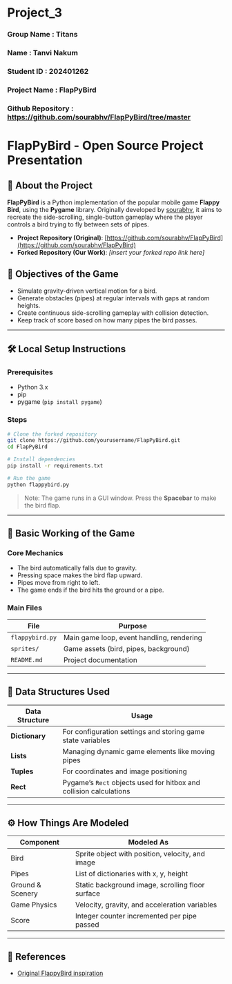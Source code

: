 # Project_3

### Group Name : Titans
### Name : Tanvi Nakum
### Student ID : 202401262
### Project Name : FlapPyBird  
### Github Repository : https://github.com/sourabhv/FlapPyBird/tree/master

# FlapPyBird - Open Source Project Presentation

## 🐤 About the Project

**FlapPyBird** is a Python implementation of the popular mobile game **Flappy Bird**, using the **Pygame** library. Originally developed by [sourabhv](https://github.com/sourabhv/FlapPyBird), it aims to recreate the side-scrolling, single-button gameplay where the player controls a bird trying to fly between sets of pipes.

- **Project Repository (Original)**: [https://github.com/sourabhv/FlapPyBird](https://github.com/sourabhv/FlapPyBird)
- **Forked Repository (Our Work)**: *[insert your forked repo link here]*

## 🎯 Objectives of the Game

- Simulate gravity-driven vertical motion for a bird.
- Generate obstacles (pipes) at regular intervals with gaps at random heights.
- Create continuous side-scrolling gameplay with collision detection.
- Keep track of score based on how many pipes the bird passes.

---

## 🛠️ Local Setup Instructions

### Prerequisites

- Python 3.x
- pip
- pygame (`pip install pygame`)

### Steps

```bash
# Clone the forked repository
git clone https://github.com/yourusername/FlapPyBird.git
cd FlapPyBird

# Install dependencies
pip install -r requirements.txt

# Run the game
python flappybird.py
```

> Note: The game runs in a GUI window. Press the **Spacebar** to make the bird flap.

---

## 🧠 Basic Working of the Game

### Core Mechanics

- The bird automatically falls due to gravity.
- Pressing space makes the bird flap upward.
- Pipes move from right to left.
- The game ends if the bird hits the ground or a pipe.

### Main Files

| File            | Purpose                                   |
|-----------------|-------------------------------------------|
| `flappybird.py` | Main game loop, event handling, rendering |
| `sprites/`      | Game assets (bird, pipes, background)     |
| `README.md`     | Project documentation                     |

---

## 🧱 Data Structures Used

| Data Structure | Usage                                                                 |
|----------------|-----------------------------------------------------------------------|
| **Dictionary** | For configuration settings and storing game state variables          |
| **Lists**      | Managing dynamic game elements like moving pipes                     |
| **Tuples**     | For coordinates and image positioning                                |
| **Rect**       | Pygame’s `Rect` objects used for hitbox and collision calculations   |

---

## ⚙️ How Things Are Modeled

| Component        | Modeled As                                      |
|------------------|--------------------------------------------------|
| Bird             | Sprite object with position, velocity, and image |
| Pipes            | List of dictionaries with x, y, height           |
| Ground & Scenery | Static background image, scrolling floor surface |
| Game Physics     | Velocity, gravity, and acceleration variables    |
| Score            | Integer counter incremented per pipe passed      |

---

## 📌 References

- [Original FlappyBird inspiration](https://en.wikipedia.org/wiki/Flappy_Bird)

